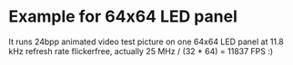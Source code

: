 # Example for 64x64 LED panel

It runs 24bpp animated video test picture on
one 64x64 LED panel at 11.8 kHz refresh rate
flickerfree, actually 25 MHz / (32 * 64) = 11837 FPS :)

